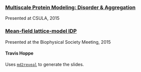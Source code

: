 ### [Multiscale Protein Modeling: Disorder & Aggregation](http://thoppe.github.io/Presentation_Research_IDP/)
Presented at CSULA, 2015

### [Mean-field lattice-model IDP](http://thoppe.github.io/Presentation_Research_IDP/biophys_index.html)
Presented at the Biophysical Society Meeting, 2015

#### Travis Hoppe

Uses [`md2reveal`](https://github.com/thoppe/md2reveal) to generate the slides.